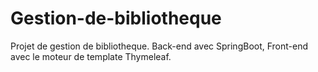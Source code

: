 # Gestion-de-bibliotheque

Projet de gestion de bibliotheque. Back-end avec SpringBoot, Front-end avec le moteur de template Thymeleaf.
